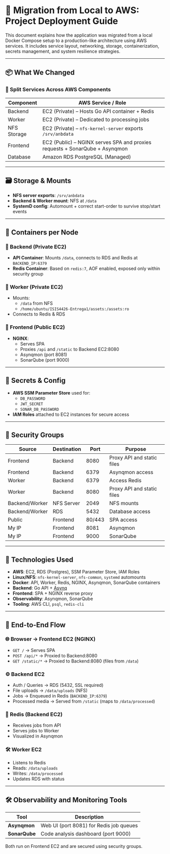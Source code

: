 # 🚀 Migration from Local to AWS: Project Deployment Guide

This document explains how the application was migrated from a local Docker Compose setup to a production-like architecture using AWS services. It includes service layout, networking, storage, containerization, secrets management, and system resilience strategies.

---

## 📦 What We Changed

### 🧱 Split Services Across AWS Components

| Component     | AWS Service / Role                                |
|---------------|---------------------------------------------------|
| Backend       | EC2 (Private) – Hosts Go API container + Redis    |
| Worker        | EC2 (Private) – Dedicated to processing jobs      |
| NFS Storage   | EC2 (Private) – `nfs-kernel-server` exports `/srv/anbdata` |
| Frontend      | EC2 (Public) – NGINX serves SPA and proxies requests + SonarQube + Asynqmon |
| Database      | Amazon RDS PostgreSQL (Managed)                   |

---

## 🗃️ Storage & Mounts

- **NFS server exports**: `/srv/anbdata`
- **Backend & Worker mount**: NFS at `/data`
- **SystemD config**: Automount + correct start-order to survive stop/start events

---

## 🐳 Containers per Node

### 🔹 Backend (Private EC2)
- **API Container**: Mounts `/data`, connects to RDS and Redis at `BACKEND_IP:6379`
- **Redis Container**: Based on `redis:7`, AOF enabled, exposed only within security group

### 🔹 Worker (Private EC2)
- Mounts:
  - `/data` from NFS
  - `/home/ubuntu/ISIS4426-Entrega1/assets:/assets:ro`
- Connects to Redis & RDS

### 🔹 Frontend (Public EC2)
- **NGINX**:
  - Serves SPA
  - Proxies `/api` and `/static` to Backend EC2:8080
  - Asynqmon (port 8081)
  - SonarQube (port 9000)

---

## 🔐 Secrets & Config

- **AWS SSM Parameter Store** used for:
  - `DB_PASSWORD`
  - `JWT_SECRET`
  - `SONAR_DB_PASSWORD`
- **IAM Roles** attached to EC2 instances for secure access

---

## 🔐 Security Groups

| Source       | Destination         | Port    | Purpose                      |
|--------------|---------------------|---------|------------------------------|
| Frontend     | Backend             | 8080    | Proxy API and static files   |
| Frontend     | Backend             | 6379    | Asynqmon access              |
| Worker       | Backend             | 6379    | Access Redis                 |
| Worker       | Backend             | 8080    | Proxy API and static files   |
| Backend/Worker | NFS Server        | 2049    | NFS mounts                   |
| Backend/Worker | RDS               | 5432    | Database access              |
| Public       | Frontend            | 80/443  | SPA access                   |
| My IP      | Frontend            | 8081    | Asynqmon                     |
| My IP      | Frontend            | 9000    | SonarQube                    |

---

## 🧪 Technologies Used

- **AWS**: EC2, RDS (Postgres), SSM Parameter Store, IAM Roles
- **Linux/NFS**: `nfs-kernel-server`, `nfs-common`, `systemd` automounts
- **Docker**: API, Worker, Redis, NGINX, Asynqmon, SonarQube containers
- **Backend**: Go API + [Asynq](https://github.com/hibiken/asynq)
- **Frontend**: SPA + NGINX reverse proxy
- **Observability**: Asynqmon, SonarQube
- **Tooling**: AWS CLI, `psql`, `redis-cli`

---

## 🔄 End-to-End Flow

### 🌐 Browser → Frontend EC2 (NGINX)
- `GET /` → Serves SPA
- `POST /api/*` → Proxied to Backend:8080
- `GET /static/*` → Proxied to Backend:8080 (files from `/data`)

### ⚙️ Backend EC2
- Auth / Queries → RDS (5432, SSL required)
- File uploads → `/data/uploads` (NFS)
- Jobs → Enqueued in Redis (`BACKEND_IP:6379`)
- Processed media → Served from `/static` (maps to `/data/processed`)

### 🧠 Redis (Backend EC2)
- Receives jobs from API
- Serves jobs to Worker
- Visualized in Asynqmon

### 🛠️ Worker EC2
- Listens to Redis
- Reads: `/data/uploads`
- Writes: `/data/processed`
- Updates RDS with status

---

## 🛠 Observability and Monitoring Tools

| Tool       | Description                                      |
|------------|--------------------------------------------------|
| **Asynqmon** | Web UI (port 8081) for Redis job queues        |
| **SonarQube** | Code analysis dashboard (port 9000)           |

Both run on Frontend EC2 and are secured using security groups.
